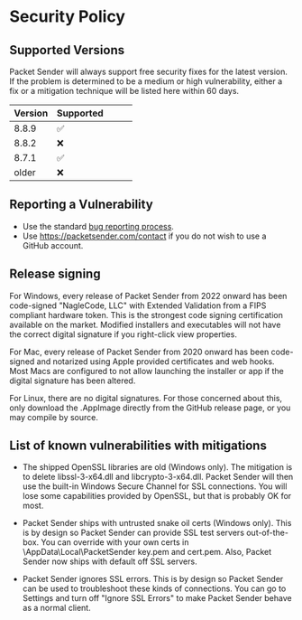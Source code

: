 # Security Policy

## Supported Versions

Packet Sender will always support free security fixes for the latest version. If the problem is determined to be a medium or high vulnerability, either a fix or a mitigation technique will be listed here within 60 days. 


| Version | Supported          |
| ------- | ------------------ |
| 8.8.9   | :white_check_mark: |
| 8.8.2   | :x: |
| 8.7.1   | :white_check_mark: |
| older   | :x: |


## Reporting a Vulnerability

- Use the standard [bug reporting process](/dannagle/PacketSender/issues/new/choose). 
- Use https://packetsender.com/contact if you do not wish to use a GitHub account.


## Release signing

For Windows, every release of Packet Sender from 2022 onward has been code-signed "NagleCode, LLC" with Extended Validation from a FIPS compliant hardware token. This is the strongest code signing certification available on the market. Modified installers and executables will not have the correct digital signature if you right-click view properties. 

For Mac, every release of Packet Sender from 2020 onward has been code-signed and notarized using Apple provided certificates and web hooks. Most Macs are configured to not allow launching the installer or app if the digital signature has been altered.

For Linux, there are no digital signatures. For those concerned about this, only download the .AppImage directly from the GitHub release page, or you may compile by source. 


## List of known vulnerabilities with mitigations

- The shipped OpenSSL libraries are old (Windows only).
The mitigation is to delete libssl-3-x64.dll and libcrypto-3-x64.dll. Packet Sender will then use the built-in Windows Secure Channel for SSL connections. You will lose some capabilities provided by OpenSSL, but that is probably OK for most. 

- Packet Sender ships with untrusted snake oil certs (Windows only). 
This is by design so Packet Sender can provide SSL test servers out-of-the-box. You can override with your own certs in \AppData\Local\PacketSender key.pem and cert.pem. Also, Packet Sender now ships with default off SSL servers.

- Packet Sender ignores SSL errors.
This is by design so Packet Sender can be used to troubleshoot these kinds of connections. You can go to Settings and turn off "Ignore SSL Errors" to make Packet Sender behave as a normal client. 


